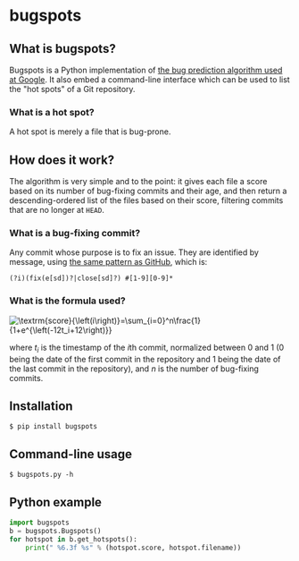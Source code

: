# bugspots

## What is bugspots?

Bugspots is a Python implementation of
[the bug prediction algorithm used at Google][1].
It also embed a command-line interface which can be used to list the "hot spots"
of a Git repository.

 [1]: http://google-engtools.blogspot.com/2011/12/bug-prediction-at-google.html

### What is a hot spot?

A hot spot is merely a file that is bug-prone.

## How does it work?

The algorithm is very simple and to the point: it gives each file a score based
on its number of bug-fixing commits and their age, and then return a
descending-ordered list of the files based on their score, filtering commits
that are no longer at `HEAD`.

### What is a bug-fixing commit?

Any commit whose purpose is to fix an issue.  They are identified by message,
using [the same pattern as GitHub][2], which is:

	(?i)(fix(e[sd])?|close[sd]?) #[1-9][0-9]*

 [2]: https://github.com/blog/831-issues-2-0-the-next-generation

### What is the formula used?

![`\textrm{score}{\left(i\right)}=\sum_{i=0}^n\frac{1}{1+e^{\left(-12t_i+12\right)}}`][3]

where *t<sub>i</sub>* is the timestamp of the *i*th commit, normalized between 0 and 1
(0 being the date of the first commit in the repository and 1 being the date of
the last commit in the repository), and *n* is the number of bug-fixing commits.

 [3]: http://goo.gl/Uoave

## Installation

	$ pip install bugspots

## Command-line usage

	$ bugspots.py -h

## Python example

```python
import bugspots
b = bugspots.Bugspots()
for hotspot in b.get_hotspots():
    print(" %6.3f %s" % (hotspot.score, hotspot.filename))
```
